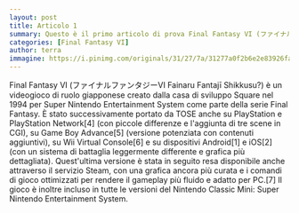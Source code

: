```yaml
---
layout: post
title: Articolo 1
summary: Questo è il primo articolo di prova Final Fantasy VI (ファイナルファンタジーVI Fainaru Fantajī Shikkusu?) è un videogioco di ruolo giapponese creato dalla casa di sviluppo Square
categories: [Final Fantasy VI]
author: terra
immagine: https://i.pinimg.com/originals/31/27/7a/31277a0f2b6e2e83926fa751c07b5725.jpg
---
```


Final Fantasy VI (ファイナルファンタジーVI Fainaru Fantajī Shikkusu?) è un videogioco di ruolo giapponese creato dalla casa di sviluppo Square nel 1994 per Super Nintendo Entertainment System come parte della serie Final Fantasy. È stato successivamente portato da TOSE anche su PlayStation e PlayStation Network[4] (con piccole differenze e l'aggiunta di tre scene in CGI), su Game Boy Advance[5] (versione potenziata con contenuti aggiuntivi), su Wii Virtual Console[6] e su dispositivi Android[1] e iOS[2] (con un sistema di battaglia leggermente differente e grafica più dettagliata). Quest'ultima versione è stata in seguito resa disponibile anche attraverso il servizio Steam, con una grafica ancora più curata e i comandi di gioco ottimizzati per rendere il gameplay più fluido e adatto per PC.[7] Il gioco è inoltre incluso in tutte le versioni del Nintendo Classic Mini: Super Nintendo Entertainment System.
